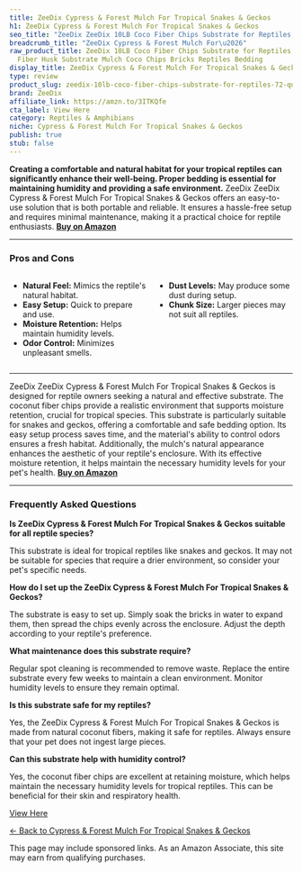 ```yaml
---
title: ZeeDix Cypress & Forest Mulch For Tropical Snakes & Geckos
h1: ZeeDix Cypress & Forest Mulch For Tropical Snakes & Geckos
seo_title: "ZeeDix ZeeDix 10LB Coco Fiber Chips Substrate for Reptiles,\u2026"
breadcrumb_title: "ZeeDix Cypress & Forest Mulch For\u2026"
raw_product_title: ZeeDix 10LB Coco Fiber Chips Substrate for Reptiles, 72 Quart Coconut
  Fiber Husk Substrate Mulch Coco Chips Bricks Reptiles Bedding
display_title: ZeeDix Cypress & Forest Mulch For Tropical Snakes & Geckos
type: review
product_slug: zeedix-10lb-coco-fiber-chips-substrate-for-reptiles-72-quart-coconut-fi-56d6811c
brand: ZeeDix
affiliate_link: https://amzn.to/3ITKQfe
cta_label: View Here
category: Reptiles & Amphibians
niche: Cypress & Forest Mulch For Tropical Snakes & Geckos
publish: true
stub: false
---
```


<div id="intro" class="full-width">
  <p><strong>Creating a comfortable and natural habitat for your tropical reptiles can significantly enhance their well-being. Proper bedding is essential for maintaining humidity and providing a safe environment.</strong> ZeeDix ZeeDix Cypress & Forest Mulch For Tropical Snakes & Geckos offers an easy-to-use solution that is both portable and reliable. It ensures a hassle-free setup and requires minimal maintenance, making it a practical choice for reptile enthusiasts. <a href="https://amzn.to/3ITKQfe" rel="nofollow sponsored noopener" target="_blank"><strong>Buy on Amazon</strong></a></p>
</div>

<hr />
<h3 id="pros-cons">Pros and Cons</h3>
<div class="pc-grid" style="display:grid;grid-template-columns:1fr 1fr;gap:16px;">
  <ul>
    <li><strong>Natural Feel:</strong> Mimics the reptile's natural habitat.</li>
    <li><strong>Easy Setup:</strong> Quick to prepare and use.</li>
    <li><strong>Moisture Retention:</strong> Helps maintain humidity levels.</li>
    <li><strong>Odor Control:</strong> Minimizes unpleasant smells.</li>
  </ul>
  <ul>
    <li><strong>Dust Levels:</strong> May produce some dust during setup.</li>
    <li><strong>Chunk Size:</strong> Larger pieces may not suit all reptiles.</li>
  </ul>
</div>
<hr />

<div class="full-width">
  <p>ZeeDix ZeeDix Cypress & Forest Mulch For Tropical Snakes & Geckos is designed for reptile owners seeking a natural and effective substrate. The coconut fiber chips provide a realistic environment that supports moisture retention, crucial for tropical species. This substrate is particularly suitable for snakes and geckos, offering a comfortable and safe bedding option. Its easy setup process saves time, and the material's ability to control odors ensures a fresh habitat. Additionally, the mulch's natural appearance enhances the aesthetic of your reptile's enclosure. With its effective moisture retention, it helps maintain the necessary humidity levels for your pet's health. <a href="https://amzn.to/3ITKQfe" rel="nofollow sponsored noopener" target="_blank"><strong>Buy on Amazon</strong></a></p>
</div>

<hr />
<h3 id="faqs">Frequently Asked Questions</h3>

<p><strong>Is ZeeDix Cypress & Forest Mulch For Tropical Snakes & Geckos suitable for all reptile species?</strong></p>
<p>This substrate is ideal for tropical reptiles like snakes and geckos. It may not be suitable for species that require a drier environment, so consider your pet's specific needs.</p>

<p><strong>How do I set up the ZeeDix Cypress & Forest Mulch For Tropical Snakes & Geckos?</strong></p>
<p>The substrate is easy to set up. Simply soak the bricks in water to expand them, then spread the chips evenly across the enclosure. Adjust the depth according to your reptile's preference.</p>

<p><strong>What maintenance does this substrate require?</strong></p>
<p>Regular spot cleaning is recommended to remove waste. Replace the entire substrate every few weeks to maintain a clean environment. Monitor humidity levels to ensure they remain optimal.</p>

<p><strong>Is this substrate safe for my reptiles?</strong></p>
<p>Yes, the ZeeDix Cypress & Forest Mulch For Tropical Snakes & Geckos is made from natural coconut fibers, making it safe for reptiles. Always ensure that your pet does not ingest large pieces.</p>

<p><strong>Can this substrate help with humidity control?</strong></p>
<p>Yes, the coconut fiber chips are excellent at retaining moisture, which helps maintain the necessary humidity levels for tropical reptiles. This can be beneficial for their skin and respiratory health.</p>
<p><a class="btn" href="https://amzn.to/3ITKQfe" target="_blank" rel="nofollow sponsored noopener">View Here</a></p>
<p><a href="/roundups/reptiles-amphibians/cypress-forest-mulch-for-tropical-snakes-geckos/">← Back to Cypress & Forest Mulch For Tropical Snakes & Geckos</a></p>
<aside class="disclosure">This page may include sponsored links. As an Amazon Associate, this site may earn from qualifying purchases.</aside>
